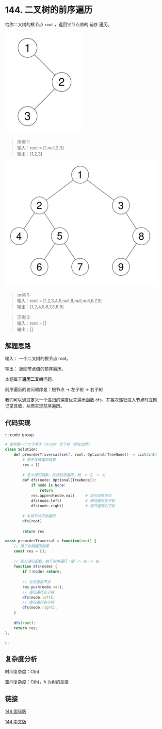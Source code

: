 # 144. 二叉树的前序遍历 <Badge type="tip" text="Easy" />

给你二叉树的根节点 `root` ，返回它节点值的 前序 遍历。

![144-1](./assets/144-1.png)

>示例 1:  
输入：root = [1,null,2,3]  
输出：[1,2,3]

![144-2](./assets/144-2.png)

>示例 2:  
输入：root = [1,2,3,4,5,null,8,null,null,6,7,9]  
输出：[1,2,4,5,6,7,3,8,9]

>示例 3:  
输入：root = []  
输出：[]

## 解题思路

输入： 一个二叉树的根节点 root。

输出： 返回节点值的前序遍历。

本题属于**遍历二叉树**问题。

前序遍历的访问顺序是：根节点 → 左子树 → 右子树

我们可以通过定义一个递归的深度优先遍历函数 `dfs`，在每次递归进入节点时立刻记录其值，从而实现前序遍历。

## 代码实现

::: code-group

```python
# 查找第一个大于等于 target 的下标（即左边界）
class Solution:
    def preorderTraversal(self, root: Optional[TreeNode]) -> List[int]:
        # 用于存储遍历结果
        res = []

        # 定义递归函数，执行前序遍历：根 -> 左 -> 右
        def dfs(node: Optional[TreeNode]):
            if node is None:
                return
            res.append(node.val)     # 访问当前节点
            dfs(node.left)           # 递归遍历左子树
            dfs(node.right)          # 递归遍历右子树

        # 从根节点开始遍历
        dfs(root)

        return res
```

```javascript
const preorderTraversal = function(root) {
    // 用于存储遍历结果
    const res = [];

    // 定义递归函数，执行前序遍历：根 -> 左 -> 右
    function dfs(node) {
        if (!node) return;

        // 访问当前节点
        res.push(node.val);
        // 递归遍历左子树
        dfs(node.left);
        // 递归遍历右子树
        dfs(node.right);
    }

    dfs(root);
    return res;
};
```

:::

## 复杂度分析

时间复杂度：O(n)

空间复杂度：O(h)，h 为树的高度

## 链接

[144 国际版](https://leetcode.com/problems/binary-tree-preorder-traversal/description/)

[144 中文版](https://leetcode.cn/problems/binary-tree-preorder-traversal/description/)
